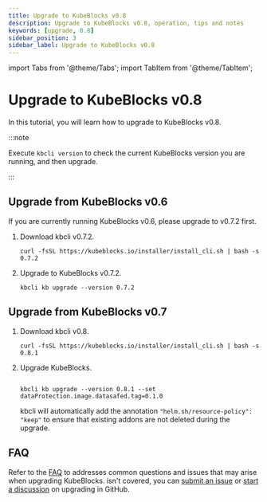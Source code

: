 ```yaml
---
title: Upgrade to KubeBlocks v0.8
description: Upgrade to KubeBlocks v0.8, operation, tips and notes
keywords: [upgrade, 0.8]
sidebar_position: 3
sidebar_label: Upgrade to KubeBlocks v0.8
---
```


import Tabs from '@theme/Tabs';
import TabItem from '@theme/TabItem';


# Upgrade to KubeBlocks v0.8

In this tutorial, you will learn how to upgrade to KubeBlocks v0.8.

:::note

Execute `kbcli version` to check the current KubeBlocks version you are running, and then upgrade.

:::

## Upgrade from KubeBlocks v0.6

If you are currently running KubeBlocks v0.6, please upgrade to v0.7.2 first.

1. Download kbcli v0.7.2.

    ```shell
    curl -fsSL https://kubeblocks.io/installer/install_cli.sh | bash -s 0.7.2
    ```

2. Upgrade to KubeBlocks v0.7.2.

    ```shell
    kbcli kb upgrade --version 0.7.2
    ```

## Upgrade from KubeBlocks v0.7

1. Download kbcli v0.8.

    ```shell
    curl -fsSL https://kubeblocks.io/installer/install_cli.sh | bash -s 0.8.1
    ```

2. Upgrade KubeBlocks.

    ```shell

    kbcli kb upgrade --version 0.8.1 --set dataProtection.image.datasafed.tag=0.1.0

    ```

    kbcli will automatically add the annotation `"helm.sh/resource-policy": "keep"` to ensure that existing addons are not deleted during the upgrade.

## FAQ

Refer to the [FAQ](./../faq.md) to addresses common questions and issues that may arise when upgrading KubeBlocks. isn't covered, you can [submit an issue](https://github.com/apecloud/kubeblocks/issues/new/choose) or [start a discussion](https://github.com/apecloud/kubeblocks/discussions) on upgrading in GitHub.
